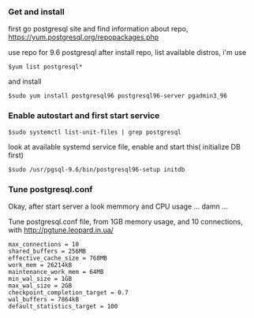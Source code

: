 ### Get and install 
first go postgresql site and find information about repo, https://yum.postgresql.org/repopackages.php

use repo for 9.6 postgresql
after install repo,
list available distros, i'm  use 
```
$yum list postgresql*
```
and install 
```
$sudo yum install postgresql96 postgresql96-server pgadmin3_96
```

### Enable autostart and first start service
```
$sudo systemctl list-unit-files | grep postgresql
```
look at available systemd service file, enable and start this(
  initialize DB first)
```
$sudo /usr/pgsql-9.6/bin/postgresql96-setup initdb
```
### Tune postgresql.conf
Okay, after start server a look memmory and CPU usage ... damn ...

Tune postgresql.conf file, from 1GB memory usage, and 10 connections, with http://pgtune.leopard.in.ua/
```
max_connections = 10
shared_buffers = 256MB
effective_cache_size = 768MB
work_mem = 26214kB
maintenance_work_mem = 64MB
min_wal_size = 1GB
max_wal_size = 2GB
checkpoint_completion_target = 0.7
wal_buffers = 7864kB
default_statistics_target = 100
```
